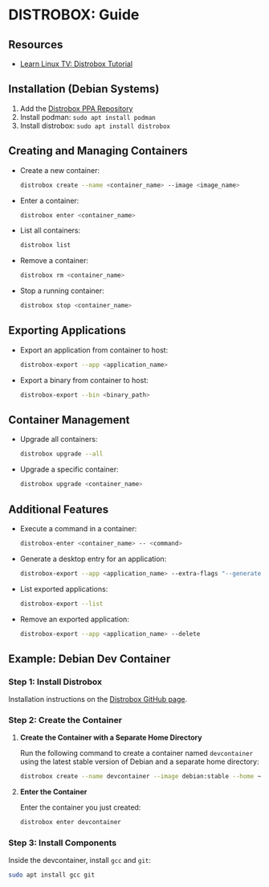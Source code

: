 # DISTROBOX: Guide

## Resources

- [Learn Linux TV: Distrobox Tutorial](https://www.youtube.com/watch?v=eiDt4O6UPRw)

## Installation (Debian Systems)

1. Add the [Distrobox PPA Repository](https://launchpad.net/~michel-slm/+archive/ubuntu/distrobox)
2. Install podman: `sudo apt install podman`
3. Install distrobox: `sudo apt install distrobox`

## Creating and Managing Containers

- Create a new container:

  ```bash
  distrobox create --name <container_name> --image <image_name>
  ```

- Enter a container:

  ```bash
  distrobox enter <container_name>
  ```

- List all containers:

  ```bash
  distrobox list
  ```

- Remove a container:

  ```bash
  distrobox rm <container_name>
  ```

- Stop a running container:

  ```bash
  distrobox stop <container_name>
  ```

## Exporting Applications

- Export an application from container to host:

  ```bash
  distrobox-export --app <application_name>
  ```

- Export a binary from container to host:

  ```bash
  distrobox-export --bin <binary_path>
  ```

## Container Management

- Upgrade all containers:

  ```bash
  distrobox upgrade --all
  ```

- Upgrade a specific container:

  ```bash
  distrobox upgrade <container_name>
  ```

## Additional Features

- Execute a command in a container:

  ```bash
  distrobox-enter <container_name> -- <command>
  ```

- Generate a desktop entry for an application:

  ```bash
  distrobox-export --app <application_name> --extra-flags "--generate-desktop-entry"
  ```

- List exported applications:

  ```bash
  distrobox-export --list
  ```

- Remove an exported application:

  ```bash
  distrobox-export --app <application_name> --delete
  ```

## Example: Debian Dev Container

### Step 1: Install Distrobox

Installation instructions on the [Distrobox GitHub page](https://github.com/89luca89/distrobox).

### Step 2: Create the Container

1. **Create the Container with a Separate Home Directory**

   Run the following command to create a container named `devcontainer` using the latest stable version of Debian and a separate home directory:

   ```bash
   distrobox create --name devcontainer --image debian:stable --home ~/distrobox/devcontainer_home
   ```

2. **Enter the Container**

   Enter the container you just created:

   ```bash
   distrobox enter devcontainer
   ```

### Step 3: Install Components

 Inside the devcontainer, install `gcc` and `git`:

 ```bash
 sudo apt install gcc git
 ```

